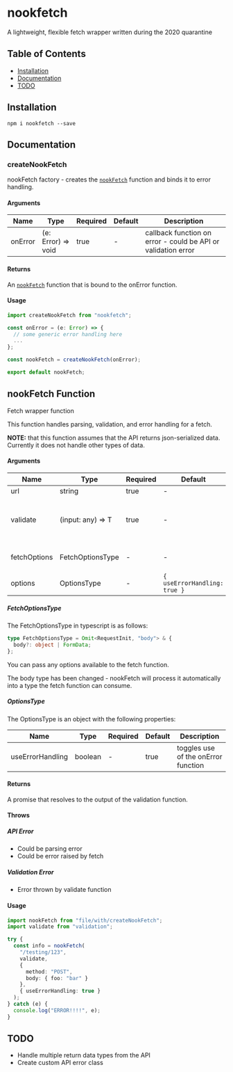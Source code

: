 # nookfetch

A lightweight, flexible fetch wrapper written during the 2020 quarantine

## Table of Contents

- [Installation](#Installation)
- [Documentation](#Documentation)
- [TODO](#TODO)

## Installation

```shell
npm i nookfetch --save
```

## Documentation

### createNookFetch

nookFetch factory - creates the [`nookFetch`](#nookFetch-function) function and binds it to error handling.

#### Arguments

| Name    | Type               | Required | Default | Description                                                   |
| ------- | ------------------ | -------- | ------- | ------------------------------------------------------------- |
| onError | (e: Error) => void | true     | -       | callback function on error - could be API or validation error |

#### Returns

An [`nookFetch`](#nookFetch-function) function that is bound to the onError function.

#### Usage

```typescript
import createNookFetch from "nookfetch";

const onError = (e: Error) => {
  // some generic error handling here
  ...
};

const nookFetch = createNookFetch(onError);

export default nookFetch;
```

## nookFetch Function

Fetch wrapper function

This function handles parsing, validation, and error handling for a fetch.

**NOTE:** that this function assumes that the API returns json-serialized data. Currently it does not handle other types of data.

#### Arguments

| Name         | Type              | Required | Default                      | Description                                         |
| ------------ | ----------------- | -------- | ---------------------------- | --------------------------------------------------- |
| url          | string            | true     | -                            | the url to call                                     |
| validate     | (input: any) => T | true     | -                            | function to validate the return data from the fetch |
| fetchOptions | FetchOptionsType  | -        | -                            | configuration options for the fetch call            |
| options      | OptionsType       | -        | `{ useErrorHandling: true }` | configuration options                               |

##### FetchOptionsType

The FetchOptionsType in typescript is as follows:

```typescript
type FetchOptionsType = Omit<RequestInit, "body"> & {
  body?: object | FormData;
};
```

You can pass any options available to the fetch function.

The body type has been changed - nookFetch will process it automatically into a type the fetch function can consume.

##### OptionsType

The OptionsType is an object with the following properties:

| Name             | Type    | Required | Default | Description                         |
| ---------------- | ------- | -------- | ------- | ----------------------------------- |
| useErrorHandling | boolean | -        | true    | toggles use of the onError function |

#### Returns

A promise that resolves to the output of the validation function.

#### Throws

##### API Error

- Could be parsing error
- Could be error raised by fetch

##### Validation Error

- Error thrown by validate function

#### Usage

```typescript
import nookFetch from "file/with/createNookFetch";
import validate from "validation";

try {
  const info = nookFetch(
    "/testing/123",
    validate,
    {
      method: "POST",
      body: { foo: "bar" }
    },
    { useErrorHandling: true }
  );
} catch (e) {
  console.log("ERROR!!!!", e);
}
```

## TODO

- Handle multiple return data types from the API
- Create custom API error class
